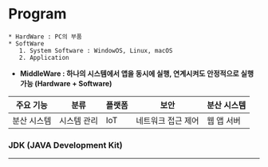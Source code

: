 # Program
```
* HardWare : PC의 부품    
* SoftWare      
   1. System Software : WindowOS, Linux, macOS
   2. Application
```
* **MiddleWare : 하나의 시스템에서 앱을 동시에 실행, 연계시켜도 안정적으로 실행 가능 (Hardware + Software)**
  
|주요 기능|분류|플랫폼|보안|분산 시스템|
|-|-|-|-|-|
|분산 시스템|시스템 관리|IoT|네트워크 접근 제어|웹 앱 서버|



### JDK (JAVA Development Kit)
-------------------------------

